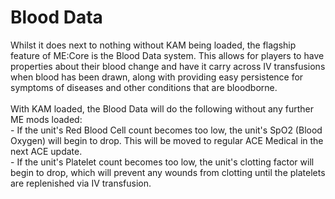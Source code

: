 # Blood Data

Whilst it does next to nothing without KAM being loaded, the flagship feature of ME:Core is the Blood Data system. This allows for players to have properties about their blood change and have it carry across IV transfusions when blood has been drawn, along with providing easy persistence for symptoms of diseases and other conditions that are bloodborne.\
\
With KAM loaded, the Blood Data will do the following without any further ME mods loaded:\
\- If the unit's Red Blood Cell count becomes too low, the unit's SpO2 (Blood Oxygen) will begin to drop. This will be moved to regular ACE Medical in the next ACE update.\
\- If the unit's Platelet count becomes too low, the unit's clotting factor will begin to drop, which will prevent any wounds from clotting until the platelets are replenished via IV transfusion.

